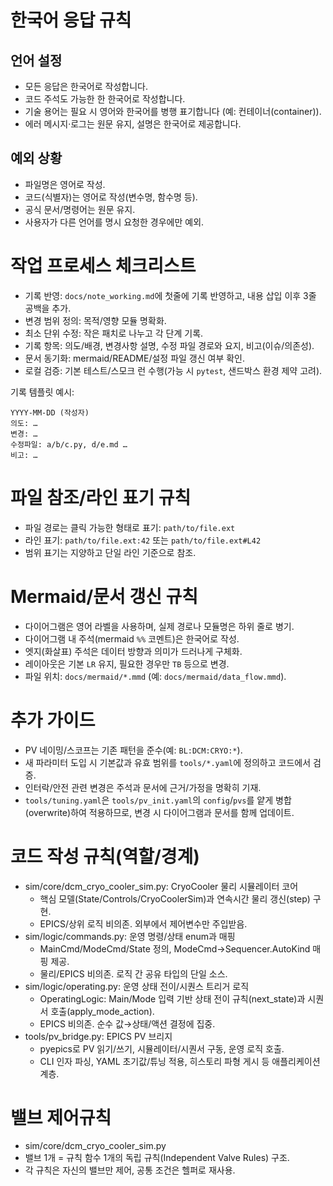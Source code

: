 # 한국어 응답 규칙
## 언어 설정
- 모든 응답은 한국어로 작성합니다.
- 코드 주석도 가능한 한 한국어로 작성합니다.
- 기술 용어는 필요 시 영어와 한국어를 병행 표기합니다 (예: 컨테이너(container)).
- 에러 메시지·로그는 원문 유지, 설명은 한국어로 제공합니다.

## 예외 상황
- 파일명은 영어로 작성.
- 코드(식별자)는 영어로 작성(변수명, 함수명 등).
- 공식 문서/명령어는 원문 유지.
- 사용자가 다른 언어를 명시 요청한 경우에만 예외.

# 작업 프로세스 체크리스트
- 기록 반영: `docs/note_working.md`에 첫줄에 기록 반영하고, 내용 삽입 이후 3줄 공백을 추가.
- 변경 범위 정의: 목적/영향 모듈 명확화.
- 최소 단위 수정: 작은 패치로 나누고 각 단계 기록.
- 기록 항목: 의도/배경, 변경사항 설명, 수정 파일 경로와 요지, 비고(이슈/의존성).
- 문서 동기화: mermaid/README/설정 파일 갱신 여부 확인.
- 로컬 검증: 기본 테스트/스모크 런 수행(가능 시 `pytest`, 샌드박스 환경 제약 고려).

기록 템플릿 예시:

```
YYYY-MM-DD (작성자)
의도: …
변경: …
수정파일: a/b/c.py, d/e.md …
비고: …
```

# 파일 참조/라인 표기 규칙
- 파일 경로는 클릭 가능한 형태로 표기: `path/to/file.ext`
- 라인 표기: `path/to/file.ext:42` 또는 `path/to/file.ext#L42`
- 범위 표기는 지양하고 단일 라인 기준으로 참조.

# Mermaid/문서 갱신 규칙
- 다이어그램은 영어 라벨을 사용하며, 실제 경로나 모듈명은 하위 줄로 병기.
- 다이어그램 내 주석(mermaid `%%` 코멘트)은 한국어로 작성.
- 엣지(화살표) 주석은 데이터 방향과 의미가 드러나게 구체화.
- 레이아웃은 기본 `LR` 유지, 필요한 경우만 `TB` 등으로 변경.
- 파일 위치: `docs/mermaid/*.mmd` (예: `docs/mermaid/data_flow.mmd`).


# 추가 가이드
- PV 네이밍/스코프는 기존 패턴을 준수(예: `BL:DCM:CRYO:*`).
- 새 파라미터 도입 시 기본값과 유효 범위를 `tools/*.yaml`에 정의하고 코드에서 검증.
- 인터락/안전 관련 변경은 주석과 문서에 근거/가정을 명확히 기재.
- `tools/tuning.yaml`은 `tools/pv_init.yaml`의 `config`/`pvs`를 얕게 병합(overwrite)하여 적용하므로, 변경 시 다이어그램과 문서를 함께 업데이트.


# 코드 작성 규칙(역할/경계)
- sim/core/dcm_cryo_cooler_sim.py: CryoCooler 물리 시뮬레이터 코어
    - 핵심 모델(State/Controls/CryoCoolerSim)과 연속시간 물리 갱신(step) 구현.
    - EPICS/상위 로직 비의존. 외부에서 제어변수만 주입받음.
- sim/logic/commands.py: 운영 명령/상태 enum과 매핑
    - MainCmd/ModeCmd/State 정의, ModeCmd→Sequencer.AutoKind 매핑 제공.
    - 물리/EPICS 비의존. 로직 간 공유 타입의 단일 소스.
- sim/logic/operating.py: 운영 상태 전이/시퀀스 트리거 로직
    - OperatingLogic: Main/Mode 입력 기반 상태 전이 규칙(next_state)과 시퀀서 호출(apply_mode_action).
    - EPICS 비의존. 순수 값→상태/액션 결정에 집중.
- tools/pv_bridge.py: EPICS PV 브리지
    - pyepics로 PV 읽기/쓰기, 시뮬레이터/시퀀서 구동, 운영 로직 호출.
    - CLI 인자 파싱, YAML 초기값/튜닝 적용, 히스토리 파형 게시 등 애플리케이션 계층.

# 밸브 제어규칙
- sim/core/dcm_cryo_cooler_sim.py
- 밸브 1개 = 규칙 함수 1개의 독립 규칙(Independent Valve Rules) 구조.
- 각 규칙은 자신의 밸브만 제어, 공통 조건은 헬퍼로 재사용.